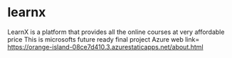 # learnx
LearnX is a platform that provides all the online courses at very affordable price
This is microsofts future ready final project 
Azure web link= https://orange-island-08ce7d410.3.azurestaticapps.net/about.html
